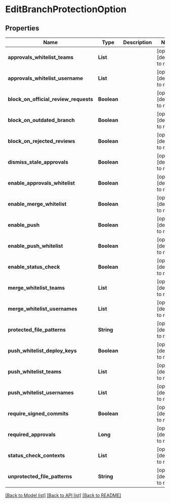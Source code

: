 # EditBranchProtectionOption
## Properties

| Name | Type | Description | Notes |
|------------ | ------------- | ------------- | -------------|
| **approvals\_whitelist\_teams** | **List** |  | [optional] [default to null] |
| **approvals\_whitelist\_username** | **List** |  | [optional] [default to null] |
| **block\_on\_official\_review\_requests** | **Boolean** |  | [optional] [default to null] |
| **block\_on\_outdated\_branch** | **Boolean** |  | [optional] [default to null] |
| **block\_on\_rejected\_reviews** | **Boolean** |  | [optional] [default to null] |
| **dismiss\_stale\_approvals** | **Boolean** |  | [optional] [default to null] |
| **enable\_approvals\_whitelist** | **Boolean** |  | [optional] [default to null] |
| **enable\_merge\_whitelist** | **Boolean** |  | [optional] [default to null] |
| **enable\_push** | **Boolean** |  | [optional] [default to null] |
| **enable\_push\_whitelist** | **Boolean** |  | [optional] [default to null] |
| **enable\_status\_check** | **Boolean** |  | [optional] [default to null] |
| **merge\_whitelist\_teams** | **List** |  | [optional] [default to null] |
| **merge\_whitelist\_usernames** | **List** |  | [optional] [default to null] |
| **protected\_file\_patterns** | **String** |  | [optional] [default to null] |
| **push\_whitelist\_deploy\_keys** | **Boolean** |  | [optional] [default to null] |
| **push\_whitelist\_teams** | **List** |  | [optional] [default to null] |
| **push\_whitelist\_usernames** | **List** |  | [optional] [default to null] |
| **require\_signed\_commits** | **Boolean** |  | [optional] [default to null] |
| **required\_approvals** | **Long** |  | [optional] [default to null] |
| **status\_check\_contexts** | **List** |  | [optional] [default to null] |
| **unprotected\_file\_patterns** | **String** |  | [optional] [default to null] |

[[Back to Model list]](../README.md#documentation-for-models) [[Back to API list]](../README.md#documentation-for-api-endpoints) [[Back to README]](../README.md)

